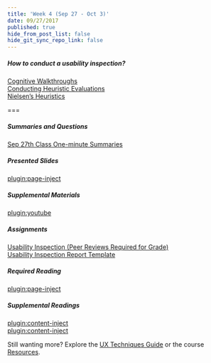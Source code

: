 ```yaml
---
title: 'Week 4 (Sep 27 - Oct 3)'
date: 09/27/2017
published: true
hide_from_post_list: false
hide_git_sync_repo_link: false
---
```


##### How to conduct a usability inspection?   
[Cognitive Walkthroughs](https://www.swipe.to/9967fp?p=2rXR1F3mH)  
[Conducting Heuristic Evaluations](https://www.swipe.to/9967fp?p=bhT4QfB2J)  
[Nielsen’s Heuristics](https://www.swipe.to/9967fp?p=1Mb9rDTJS)  

===

##### Summaries and Questions  
[Sep 27th Class One-minute Summaries](https://canvas.sfu.ca/courses/36662/assignments/267535)

##### Presented Slides  
[plugin:page-inject](/all-slides/unit-04)

##### Supplemental Materials  
[plugin:youtube](https://www.youtube.com/watch?v=gSm6bOw-KcQ)

##### Assignments
[Usability Inspection (Peer Reviews Required for Grade)](https://canvas.sfu.ca/courses/36662/assignments/267545)   
[Usability Inspection Report Template](https://canvas.sfu.ca/courses/36662/files/folder/Handouts/Usability%20Inspection%20Report%20Template#)

##### Required Reading  
[plugin:page-inject](/all-readings/unit-04)

##### Supplemental Readings  
[plugin:content-inject](/topics-guide/how-to-conduct-a-usability-inspection/cognitive-walkthroughs)  
[plugin:content-inject](/topics-guide/how-to-conduct-a-usability-inspection/heuristic-evaluations)  

Still wanting more? Explore the [UX Techniques Guide](../../topics-guide) or the course [Resources](../../resources).
